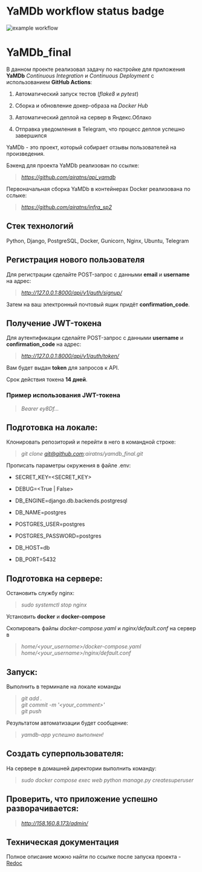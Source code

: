 # YaMDb workflow status badge

![example workflow](https://github.com/airatns/yamdb_final/actions/workflows/yamdb_workflow.yml/badge.svg)

# YaMDb_final

В данном проекте реализовал задачу по настройке для приложения **YaMDb** *Continuous Integration* и *Continuous Deployment* с использованием **GitHub Actions**:

1. Автоматический запуск тестов (*flake8* и *pytest*)

2. Сборка и обновление докер-образа на *Docker Hub*

3. Автоматический деплой на сервер в Яндекс.Облако

4. Отправка уведомления в Telegram, что процесс деплоя успешно завершился

YaMDb - это проект, который собирает отзывы пользователей на произведения.

Бэкенд для проекта YaMDb реализован по ссылке:

>*https://github.com/airatns/api_yamdb*

Первоначальная сборка YaMDb в контейнерах Docker реализована по сслыке:

>*https://github.com/airatns/infra_sp2*

## **Стек технологий**

Python, Django, PostgreSQL, Docker, Gunicorn, Nginx, Ubuntu, Telegram

## **Регистрация нового пользователя**
Для регистрации сделайте POST-запрос с данными **email** и **username** на адрес:

>*http://127.0.0.1:8000/api/v1/auth/signup/*

Затем на ваш электронный почтовый ящик придёт **confirmation_code**.

## **Получение JWT-токена**
Для аутентификации сделайте POST-запрос с данными **username** и **confirmation_code** на адрес:

>*http://127.0.0.1:8000/api/v1/auth/token/*

Вам будет выдан **token** для запросов к API.

Срок действия токена **14 дней**.

### **Пример использования JWT-токена**

>*Bearer ey8Df...*

## **Подготовка на локале:**

Клонировать репозиторий и перейти в него в командной строке:

>*git clone git@github.com:airatns/yamdb_final.git*

Прописать параметры окружения в файле .env:

* SECRET_KEY=<SECRET_KEY>

* DEBUG=<True | False>

* DB_ENGINE=django.db.backends.postgresql

* DB_NAME=postgres

* POSTGRES_USER=postgres

* POSTGRES_PASSWORD=postgres

* DB_HOST=db

* DB_PORT=5432

## **Подготовка на сервере:**

Остановить службу nginx:

>*sudo systemctl stop nginx*

Установить **docker** и **docker-compose**

Скопировать файлы *docker-compose.yaml* и *nginx/default.conf* на сервер в 

>*home/<your_username>/docker-compose.yaml* \
>*home/<your_username>/nginx/default.conf*

## **Запуск:**

Выполнить в терминале на локале команды

>*git add .* \
>*git commit -m '<your_comment>'* \
>*git push*

Результатом автоматизации будет сообщение:

>*yamdb-app успешно выполнен!*

## **Создать суперпользователя:**

На сервере в домашней директории выполнить команду:

>*sudo docker compose exec web python manage.py createsuperuser*

## **Проверить, что приложение успешно разворачивается:**

>*http://158.160.8.173/admin/*

## **Техническая документация**

Полное описание можно найти по ссылке после запуска проекта - <a href="http://127.0.0.1:8000/redoc" target="_blank">Redoc</a>
